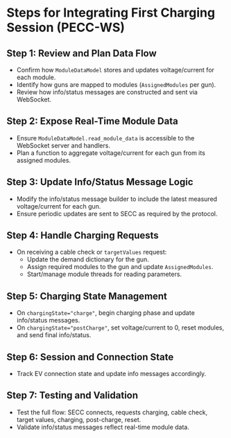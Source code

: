 # Steps for Integrating First Charging Session (PECC-WS)

## Step 1: Review and Plan Data Flow
- Confirm how `ModuleDataModel` stores and updates voltage/current for each module.
- Identify how guns are mapped to modules (`AssignedModules` per gun).
- Review how info/status messages are constructed and sent via WebSocket.

## Step 2: Expose Real-Time Module Data
- Ensure `ModuleDataModel.read_module_data` is accessible to the WebSocket server and handlers.
- Plan a function to aggregate voltage/current for each gun from its assigned modules.

## Step 3: Update Info/Status Message Logic
- Modify the info/status message builder to include the latest measured voltage/current for each gun.
- Ensure periodic updates are sent to SECC as required by the protocol.

## Step 4: Handle Charging Requests
- On receiving a cable check or `targetValues` request:
  - Update the demand dictionary for the gun.
  - Assign required modules to the gun and update `AssignedModules`.
  - Start/manage module threads for reading parameters.

## Step 5: Charging State Management
- On `chargingState="charge"`, begin charging phase and update info/status messages.
- On `chargingState="postCharge"`, set voltage/current to 0, reset modules, and send final info/status.

## Step 6: Session and Connection State
- Track EV connection state and update info messages accordingly.

## Step 7: Testing and Validation
- Test the full flow: SECC connects, requests charging, cable check, target values, charging, post-charge, reset.
- Validate info/status messages reflect real-time module data.
